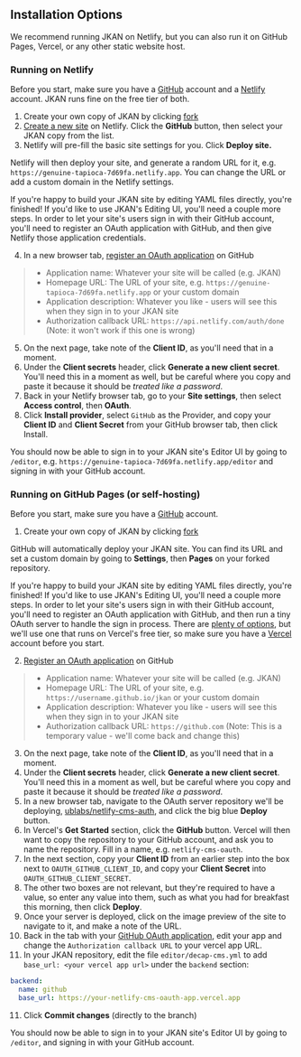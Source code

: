 ## Installation Options
We recommend running JKAN on Netlify, but you can also run it on GitHub Pages,
Vercel, or any other static website host.

### Running on Netlify
Before you start, make sure you have a [GitHub][github-signup] account and a [Netlify][netlify-signup] account. JKAN runs fine on the free tier of both.

1. Create your own copy of JKAN by clicking [fork][jkan-fork]
2. [Create a new site][netlify-new-site] on Netlify. Click the **GitHub** button, then select your JKAN copy from the list.
3. Netlify will pre-fill the basic site settings for you. Click **Deploy site.**

Netlify will then deploy your site, and generate a random URL for it, e.g. `https://genuine-tapioca-7d69fa.netlify.app`. You can change the URL or add a custom domain in the Netlify settings.

If you're happy to build your JKAN site by editing YAML files directly, you're finished! If you'd like to use JKAN's Editing UI, you'll need a couple more steps. In order to let your site's users sign in with their GitHub account, you'll need to register an OAuth application with GitHub, and then give Netlify those application credentials.

4. In a new browser tab, [register an OAuth application][github-new-oauth] on GitHub

> - Application name: Whatever your site will be called (e.g. JKAN)
> - Homepage URL: The URL of your site, e.g. `https://genuine-tapioca-7d69fa.netlify.app` or your custom domain
> - Application description: Whatever you like - users will see this when they sign in to your JKAN site
> - Authorization callback URL: `https://api.netlify.com/auth/done` (Note: it won't work if this one is wrong)

5. On the next page, take note of the **Client ID**, as you'll need that in a moment.
6. Under the **Client secrets** header, click **Generate a new client secret**. You'll need this in a moment as well, but be careful where you copy and paste it because it should be _treated like a password_.
7. Back in your Netlify browser tab, go to your **Site settings**, then select **Access control**, then **OAuth**.
8. Click **Install provider**, select `GitHub` as the Provider, and copy your **Client ID** and **Client Secret** from your GitHub browser tab, then click Install.

You should now be able to sign in to your JKAN site's Editor UI by going to `/editor`, e.g. `https://genuine-tapioca-7d69fa.netlify.app/editor` and signing in with your GitHub account.

### Running on GitHub Pages (or self-hosting)
Before you start, make sure you have a [GitHub][github-signup] account.

1. Create your own copy of JKAN by clicking [fork][jkan-fork]

GitHub will automatically deploy your JKAN site. You can find its URL and set a custom domain by going to **Settings**, then **Pages** on your forked repository.

If you're happy to build your JKAN site by editing YAML files directly, you're finished! If you'd like to use JKAN's Editing UI, you'll need a couple more steps. In order to let your site's users sign in with their GitHub account, you'll need to register an OAuth application with GitHub, and then run a tiny OAuth server to handle the sign in process. There are [plenty of options][oauth-server-list], but we'll use one that runs on Vercel's free tier, so make sure you have a [Vercel][vercel-signup] account before you start.

2. [Register an OAuth application][github-new-oauth] on GitHub

> - Application name: Whatever your site will be called (e.g. JKAN)
> - Homepage URL: The URL of your site, e.g. `https://username.github.io/jkan` or your custom domain
> - Application description: Whatever you like - users will see this when they sign in to your JKAN site
> - Authorization callback URL: `https://github.com` (Note: This is a temporary value - we'll come back and change this)

3. On the next page, take note of the **Client ID**, as you'll need that in a moment.
4. Under the **Client secrets** header, click **Generate a new client secret**. You'll need this in a moment as well, but be careful where you copy and paste it because it should be _treated like a password_.
5. In a new browser tab, navigate to the OAuth server repository we'll be deploying, [ublabs/netlify-cms-auth][oauth-server], and click the big blue **Deploy** button.
6. In Vercel's **Get Started** section, click the **GitHub** button. Vercel will then want to copy the repository to your GitHub account, and ask you to name the repository. Fill in a name, e.g. `netlify-cms-oauth`.
7. In the next section, copy your **Client ID** from an earlier step into the box next to `OAUTH_GITHUB_CLIENT_ID`, and copy your **Client Secret** into `OAUTH_GITHUB_CLIENT_SECRET`.
8. The other two boxes are not relevant, but they're required to have a value, so enter any value into them, such as what you had for breakfast this morning, then click **Deploy**.
9. Once your server is deployed, click on the image preview of the site to navigate to it, and make a note of the URL.
10. Back in the tab with your [GitHub OAuth application][github-oauth-list], edit your app and change the `Authorization callback URL` to your vercel app URL.
11. In your JKAN repository, edit the file `editor/decap-cms.yml` to add `base_url: <your vercel app url>` under the `backend` section:

```yaml
backend:
  name: github
  base_url: https://your-netlify-cms-oauth-app.vercel.app
```

11. Click **Commit changes** (directly to the branch)

You should now be able to sign in to your JKAN site's Editor UI by going to `/editor`, and signing in with your GitHub account.

[github-signup]: https://github.com/signup
[netlify-signup]: https://app.netlify.com/signup
[vercel-signup]: https://vercel.com/signup
[netlify-new-site]: https://app.netlify.com/start
[jkan-fork]: https://github.com/timwis/jkan/fork
[github-new-oauth]: https://github.com/settings/applications/new
[github-oauth-list]: https://github.com/settings/developers
[oauth-server-list]: https://decapcms.org/docs/external-oauth-clients/
[oauth-server]: https://github.com/ublabs/netlify-cms-oauth
[oauth-server-fork]: https://github.com/ublabs/netlify-cms-oauth/fork

